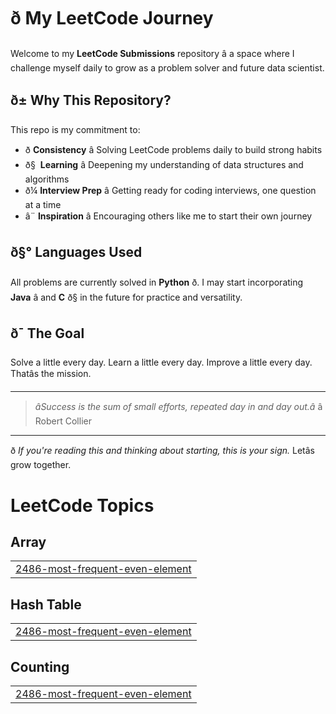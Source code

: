 # ð My LeetCode Journey

Welcome to my **LeetCode Submissions** repository â a space where I challenge myself daily to grow as a problem solver and future data scientist.

## ð± Why This Repository?

This repo is my commitment to:

* ð **Consistency** â Solving LeetCode problems daily to build strong habits
* ð§  **Learning** â Deepening my understanding of data structures and algorithms
* ð¼ **Interview Prep** â Getting ready for coding interviews, one question at a time
* â¨ **Inspiration** â Encouraging others like me to start their own journey

## ð§° Languages Used

All problems are currently solved in **Python** ð.
I may start incorporating **Java** â and **C** ð§ in the future for practice and versatility.

## ð¯ The Goal

Solve a little every day. Learn a little every day. Improve a little every day.
Thatâs the mission.

---

> *âSuccess is the sum of small efforts, repeated day in and day out.â* â Robert Collier

---

ð *If you're reading this and thinking about starting, this is your sign.*
Letâs grow together.

<!---LeetCode Topics Start-->
# LeetCode Topics
## Array
|  |
| ------- |
| [2486-most-frequent-even-element](https://github.com/DeihKim/Leetcode/tree/master/2486-most-frequent-even-element) |
## Hash Table
|  |
| ------- |
| [2486-most-frequent-even-element](https://github.com/DeihKim/Leetcode/tree/master/2486-most-frequent-even-element) |
## Counting
|  |
| ------- |
| [2486-most-frequent-even-element](https://github.com/DeihKim/Leetcode/tree/master/2486-most-frequent-even-element) |
<!---LeetCode Topics End-->
